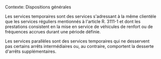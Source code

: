 Contexte: Dispositions générales

Les services temporaires sont des services s'adressant à la même clientèle que les services réguliers mentionnés à l'article R. 3111-1 et dont les prestations consistent en la mise en service de véhicules de renfort ou de fréquences accrues durant une période définie.

Les services parallèles sont des services temporaires qui ne desservent pas certains arrêts intermédiaires ou, au contraire, comportent la desserte d'arrêts supplémentaires.